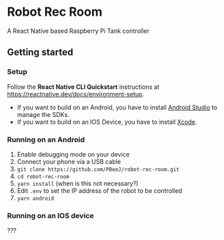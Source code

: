 # Robot Rec Room
A React Native based Raspberry Pi Tank controller

## Getting started

### Setup
Follow the **React Native CLI Quickstart** instructions at https://reactnative.dev/docs/environment-setup.

- If you want to build on an Android, you have to install [Android Studio](https://developer.android.com/studio) to manage the SDKs.
- If you want to build on an IOS Device, you have to install [Xcode](https://developer.apple.com/xcode/).

### Running on an Android
1. Enable debugging mode on your device
2. Connect your phone via a USB cable
3. `git clone https://github.com/PBeeJ/robot-rec-room.git`
4. `cd robot-rec-room`
5. `yarn install` (when is this not necessary?)
6. Edit `.env` to set the IP address of the robot to be controlled
7. `yarn android`

### Running on an IOS device
???
